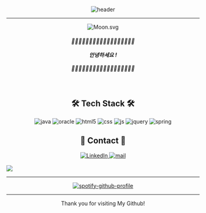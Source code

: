 <div align="center">

![header](https://capsule-render.vercel.app/api?type=soft&color=24202e&height=150&section=header&text=Miyoung%27s%20github&fontSize=50&fontColor=ffffff&animation=twinkling)

</div>
<hr>
<div align="center">

  ![Moon.svg](https://dday-widget.minung.dev/widget?text=Start%F0%9F%8C%B1&date=2023-12-29&startDate=2023-01-01&theme=theme3)

</div>

<h5 align="center">
  🌱🌱🌱🌱🌱🌱🌱🌱🌱🌱🌱🌱🌱🌱🌱🌱🌱🌱
  <br><br>
  안녕하세요 !
  <br><br>
  🌱🌱🌱🌱🌱🌱🌱🌱🌱🌱🌱🌱🌱🌱🌱🌱🌱🌱
</h5>

<br>


<h2 align="center"> 🛠 Tech Stack 🛠 </h2>
<div align="center">
  <img src="https://img.shields.io/badge/Java-ED8B00?style=for-the-badge&logo=openjdk&logoColor=white" alt="java" />
  <img src="https://img.shields.io/badge/Oracle-F80000?style=for-the-badge&logo=Oracle&logoColor=white" alt="oracle" />
  <img src="https://img.shields.io/badge/HTML5-E34F26?style=for-the-badge&logo=html5&logoColor=white" alt="html5" />
  <img src="https://img.shields.io/badge/CSS-239120?&style=for-the-badge&logo=css3&logoColor=white" alt="css" />
  <img src="https://img.shields.io/badge/JavaScript-F7DF1E?style=for-the-badge&logo=JavaScript&logoColor=white" alt="js" />
  <img src="https://img.shields.io/badge/jQuery-0769AD?style=for-the-badge&logo=jquery&logoColor=white" alt="jquery" />
  <img src="https://img.shields.io/badge/Spring-6DB33F?style=for-the-badge&logo=spring&logoColor=white" alt="spring" />
</div>
<h2 align="center"> 💬 Contact 💬 </h2>
<div align="center">
<a href="www.linkedin.com/in/miyoung-park-4543221aa" target="_blank">
  <img src="https://img.shields.io/badge/LinkedIn-0077B5?style=for-the-badge&logo=linkedin&logoColor=white" alt="LinkedIn" />
</a>
<a href="mailto:pmy020910@gmail.com">
  <img src="https://img.shields.io/badge/Gmail-D14836?style=for-the-badge&logo=gmail&logoColor=white" alt="mail" />
</a>
</div>


<br>
  <img src="https://github-readme-activity-graph.vercel.app/graph?username=camicomi&bg_color=161b22&color=ffffff&line=d5d5d5&point=a76c6c&area=true&hide_border=true&hide_title=true" />
<hr>
<div align="center">

[![spotify-github-profile](https://spotify-github-profile.vercel.app/api/view?uid=313z2nwgysvlq6bs63h7mul6innq&cover_image=true&theme=default&show_offline=false&background_color=121212&interchange=false&bar_color_cover=false)](https://github.com/kittinan/spotify-github-profile)


<hr>
Thank you for visiting My Github! 

</div>
